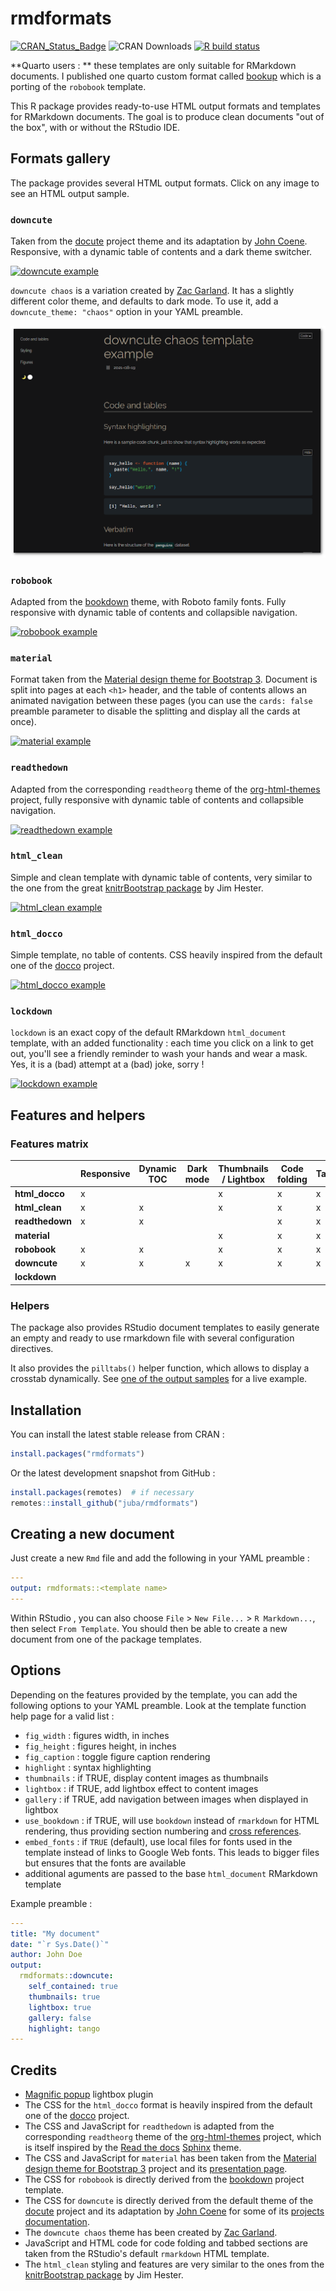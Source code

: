 # rmdformats

[![CRAN_Status_Badge](https://www.r-pkg.org/badges/version-ago/rmdformats)](https://cran.r-project.org/package=rmdformats)
![CRAN Downloads](https://cranlogs.r-pkg.org/badges/last-month/rmdformats)
[![R build status](https://github.com/juba/rmdformats/workflows/R-CMD-check/badge.svg)](https://github.com/juba/rmdformats/actions?query=workflow%3AR-CMD-check)


**Quarto users : ** these templates are only suitable for RMarkdown documents. I published one quarto custom format called [bookup](https://github.com/juba/bookup-html) which is a porting of the `robobook` template.


This R package provides ready-to-use HTML output formats and templates for
RMarkdown documents. The goal is to produce clean documents "out of the box",
with or without the RStudio IDE.

## Formats gallery

The package provides several HTML output formats. Click on any image to see an HTML output sample.

### `downcute`

Taken from the [docute](https://github.com/egoist/docute) project theme and its adaptation by [John Coene](https://twitter.com/jdatap). Responsive, with a dynamic table of contents and a dark theme switcher.

[![downcute example](man/figures/downcute.png)](https://juba.github.io/rmdformats/articles/examples/downcute.html)

`downcute chaos` is a variation created by [Zac Garland](https://github.com/zac-garland). It has a slightly different color theme, and defaults to dark mode. To use it, add a `downcute_theme: "chaos"` option in your YAML preamble.

[![downcute chaos example](man/figures/downcute_chaos.png)](https://juba.github.io/rmdformats/articles/examples/downcute_chaos.html)

### `robobook`

Adapted from the [bookdown](https://bookdown.org/) theme, with Roboto family fonts. Fully responsive with dynamic table of contents and collapsible navigation.

[![robobook example](man/figures/robobook.png)](https://juba.github.io/rmdformats/articles/examples/robobook.html)

### `material`

Format taken from the [Material design theme for Bootstrap 3](https://mdbootstrap.com/). Document is split into pages at each `<h1>` header, and the table of contents allows an animated navigation between these pages (you can use the `cards: false` preamble parameter to disable the splitting and display all the cards at once).

[![material example](man/figures/material.png)](https://juba.github.io/rmdformats/articles/examples/material.html)

### `readthedown`

Adapted from the corresponding `readtheorg` theme of the [org-html-themes](https://github.com/fniessen/org-html-themes) project, fully responsive with dynamic table of contents and collapsible navigation.

[![readthedown example](man/figures/readthedown.png)](https://juba.github.io/rmdformats/articles/examples/readthedown.html)

### `html_clean`

Simple and clean template with dynamic table of contents, very similar to the one from the great [knitrBootstrap package](https://github.com/jimhester/knitrBootstrap) by Jim
Hester.

[![html_clean example](man/figures/html_clean.png)](https://juba.github.io/rmdformats/articles/examples/html_clean.html)

### `html_docco`

Simple template, no table of contents. CSS heavily inspired from the default one of the [docco](https://ashkenas.com/docco/) project.

[![html_docco example](man/figures/html_docco.png)](https://juba.github.io/rmdformats/articles/examples/html_docco.html)

### `lockdown`

`lockdown` is an exact copy of the default RMarkdown `html_document` template, with an added functionality : each time you click on a link to get out, you'll see a friendly reminder to wash your hands and wear a mask. Yes, it is a (bad) attempt at a (bad) joke, sorry !

[![lockdown example](man/figures/lockdown.png)](https://juba.github.io/rmdformats/articles/examples/lockdown.html)

## Features and helpers

### Features matrix

<table>
<thead>
    <tr>
    <th></th>
    <th>Responsive</th>
    <th>Dynamic TOC</th>
    <th>Dark mode</th>
    <th>Thumbnails / Lightbox</th>
    <th>Code folding</th>
    <th>Tabsets</th>
    <th>Bad joke</th>
    </tr>
</thead>
<tbody>
<tr>
<td><strong>html_docco</strong></td>
<td>x</td>
<td></td>
<td></td>
<td>x</td>
<td>x</td>
<td>x</td>
<td></td>
</tr>
<tr>
<td><strong>html_clean</strong></td>
<td>x</td>
<td>x</td>
<td></td>
<td>x</td>
<td>x</td>
<td>x</td>
<td></td>
</tr>
<tr>
<td><strong>readthedown</strong></td>
<td>x</td>
<td>x</td>
<td></td>
<td></td>
<td>x</td>
<td>x</td>
<td></td>
</tr>
<tr>
<td><strong>material</strong></td>
<td></td>
<td></td>
<td></td>
<td>x</td>
<td>x</td>
<td>x</td>
<td></td>
</tr>
<tr>
<td><strong>robobook</strong></td>
<td>x</td>
<td>x</td>
<td></td>
<td>x</td>
<td>x</td>
<td>x</td>
<td></td>
</tr>
<tr>
<td><strong>downcute</strong></td>
<td>x</td>
<td>x</td>
<td>x</td>
<td>x</td>
<td>x</td>
<td>x</td>
<td></td>
</tr>
<tr>
<td><strong>lockdown</strong></td>
<td></td>
<td></td>
<td></td>
<td></td>
<td></td>
<td></td>
<td>x</td>
</tr>
</tbody>
</table>

### Helpers

The package also provides RStudio document
templates to easily generate an empty and ready to use rmarkdown file with
several configuration directives.

It also provides the `pilltabs()` helper function, which allows to display a crosstab dynamically. See [one of the output samples](https://juba.github.io/rmdformats/articles/examples/robobook.html#table) for a live example.

## Installation

You can install the latest stable release from CRAN :

```r
install.packages("rmdformats")
```

Or the latest development snapshot from GitHub :

```r
install.packages(remotes)  # if necessary
remotes::install_github("juba/rmdformats")
```

## Creating a new document

Just create a new `Rmd` file and add the following in your YAML preamble :

```yaml
---
output: rmdformats::<template name>
---
```

Within RStudio , you can also choose `File` > `New File...` > `R Markdown...`, then select `From Template`. You should then be able to create a new document from one of the package templates.

## Options

Depending on the features provided by the template, you can add the following options to your YAML preamble. Look at the template function help page for a valid list :

- `fig_width` : figures width, in inches
- `fig_height` : figures height, in inches
- `fig_caption` : toggle figure caption rendering
- `highlight` : syntax highlighting
- `thumbnails` : if TRUE, display content images as thumbnails
- `lightbox` : if TRUE, add lightbox effect to content images
- `gallery` : if TRUE, add navigation between images when displayed in lightbox
- `use_bookdown` : if TRUE, will use `bookdown` instead of `rmarkdown` for HTML rendering, thus providing section numbering and [cross references](https://bookdown.org/yihui/bookdown/cross-references.html).
- `embed_fonts` : if `TRUE` (default), use local files for fonts used in the template instead of links to Google Web fonts. This leads to bigger files but ensures that the fonts are available
- additional aguments are passed to the base `html_document` RMarkdown template

Example preamble :

```yaml
---
title: "My document"
date: "`r Sys.Date()`"
author: John Doe
output:
  rmdformats::downcute:
    self_contained: true
    thumbnails: true
    lightbox: true
    gallery: false
    highlight: tango
---
```

## Credits

- [Magnific popup](https://dimsemenov.com/plugins/magnific-popup/) lightbox plugin
- The CSS for the `html_docco` format is heavily inspired from the default one of the [docco](https://ashkenas.com/docco/) project.
- The CSS and JavaScript for `readthedown` is adapted from the corresponding `readtheorg` theme of the [org-html-themes](https://github.com/fniessen/org-html-themes) project, which is itself inspired by the [Read the docs](https://readthedocs.org/) [Sphinx](http://sphinx-doc.org/) theme.
- The CSS and JavaScript for `material` has been taken from the [Material design theme for Bootstrap 3](https://github.com/FezVrasta/bootstrap-material-design) project and its [presentation page](https://fezvrasta.github.io/bootstrap-material-design/).
- The CSS for `robobook` is directly derived from the [bookdown](https://bookdown.org/) project template.
- The CSS for `downcute` is directly derived from the default theme of the [docute](https://github.com/egoist/docute) project and its adaptation by [John Coene](https://twitter.com/jdatap) for some of its [projects documentation](https://packer.john-coene.com/).
- The `downcute chaos` theme has been created by [Zac Garland](https://github.com/zac-garland).
- JavaScript and HTML code for code folding and tabbed sections are taken from the RStudio's default `rmarkdown` HTML template.
- The `html_clean` styling and features are very similar to the ones from the 
[knitrBootstrap package](https://github.com/jimhester/knitrBootstrap) by Jim
Hester.
